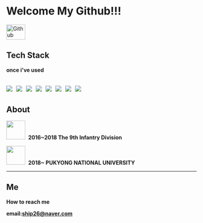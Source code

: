 # Welcome My Github!!!


<div style="display: inline_block">
  <img align="center" alt="Github" height="40" width="50" src="https://cdn.jsdelivr.net/gh/devicons/devicon/icons/github/github-original.svg" >
</div> 

## Tech Stack

**once i've used**

<img src="https://img.shields.io/badge/C++-00599C?style=flat-square&logo=C%2B%2B&logoColor=white"/></a>&nbsp;
<img src="https://img.shields.io/badge/C-A8B9CC?style=flat-square&logo=C&logoColor=white"/></a>&nbsp;
<img src="https://img.shields.io/badge/Python-3776AB?style=flat-square&logo=Python&logoColor=white"/></a>&nbsp;
<img src="https://img.shields.io/badge/Java-007396?style=flat-square&logo=Java&logoColor=white"/></a>&nbsp;
<img src="https://img.shields.io/badge/HTML5-E34F26?style=flat-square&logo=HTML5&logoColor=white"/></a>&nbsp;
<img src="https://img.shields.io/badge/Unity-41BDF5?style=flat-square&logo=Unity&logoColor=white"/></a>&nbsp;
<img src="https://img.shields.io/badge/Android Studio-3DDC84?style=flat-square&logo=Android Studio&logoColor=white"/></a>&nbsp;
<img src="https://img.shields.io/badge/Oracle-F00000?style=flat-square&logo=Oracle&logoColor=white"/></a>&nbsp;
---
## About
<img src="https://ww.namu.la/s/5670d7b84a015322c84045163b32f521b021a043c7c2c9a90ae34ea1f7664d3709b78477448dfe5d9c7615f137f69f10251b5c1a0c7968fd815e84983688cc6e7b7bd1ee9d77dbb864babd12add5a8e9004b5733cfdb98e8367936c9c86cda8f" width="50" height="50"></a>&nbsp;
**2016~2018 The 9th Infantry Division**



<img src="https://w.namu.la/s/cd16b1af9ca0b655dbc5efa3d3f19ea3c7f69319a931e39dd8addb306592de10c28073577ae679f350d7edcc20b3acc95c56112bbc0cbc11f0419b5e0379bc328e0c4e511686e778035b6bfe9b739360cae49057eec6b0f6dba7632fa4867019" width="50" height="50"></a>&nbsp;
**2018~ PUKYONG NATIONAL UNIVERSITY** 


---
## Me
**How to reach me**

**email:ship26@naver.com**

